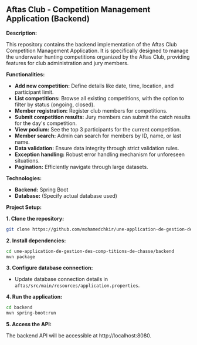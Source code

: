 ## Aftas Club - Competition Management Application (Backend)

**Description:**

This repository contains the backend implementation of the Aftas Club Competition Management Application. It is specifically designed to manage the underwater hunting competitions organized by the Aftas Club, providing features for club administration and jury members.

**Functionalities:**

* **Add new competition:** Define details like date, time, location, and participant limit.
* **List competitions:** Browse all existing competitions, with the option to filter by status (ongoing, closed).
* **Member registration:** Register club members for competitions.
* **Submit competition results:** Jury members can submit the catch results for the day's competition.
* **View podium:** See the top 3 participants for the current competition.
* **Member search:** Admin can search for members by ID, name, or last name.
* **Data validation:** Ensure data integrity through strict validation rules.
* **Exception handling:** Robust error handling mechanism for unforeseen situations.
* **Pagination:** Efficiently navigate through large datasets.

**Technologies:**

* **Backend:** Spring Boot
* **Database:** (Specify actual database used)

**Project Setup:**

**1. Clone the repository:**

```bash
git clone https://github.com/mohamedchkir/une-application-de-gestion-des-comp-titions-de-chasse.git
```

**2. Install dependencies:**

```bash
cd une-application-de-gestion-des-comp-titions-de-chasse/backend
mvn package
```

**3. Configure database connection:**

- Update database connection details in `aftas/src/main/resources/application.properties`.

**4. Run the application:**

```bash
cd backend
mvn spring-boot:run
```

**5. Access the API:**

The backend API will be accessible at http://localhost:8080.
